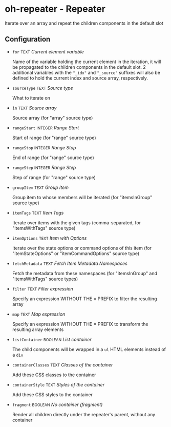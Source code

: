 # oh-repeater - Repeater

Iterate over an array and repeat the children components in the default slot

## Configuration


- `for` <small>TEXT</small> _Current element variable_

  Name of the variable holding the current element in the iteration, it will be propagated to the children components in the default slot. 2 additional variables with the <code>"_idx"</code> and <code>"_source"</code> suffixes will also be defined to hold the current index and source array, respectively.

- `sourceType` <small>TEXT</small> _Source type_

  What to iterate on

- `in` <small>TEXT</small> _Source array_

  Source array (for "array" source type)

- `rangeStart` <small>INTEGER</small> _Range Start_

  Start of range (for "range" source type)

- `rangeStop` <small>INTEGER</small> _Range Stop_

  End of range (for "range" source type)

- `rangeStep` <small>INTEGER</small> _Range Step_

  Step of range (for "range" source type)

- `groupItem` <small>TEXT</small> _Group Item_

  Group item to whose members will be iterated (for "itemsInGroup" source type)

- `itemTags` <small>TEXT</small> _Item Tags_

  Iterate over items with the given tags (comma-separated, for "itemsWithTags" source type)

- `itemOptions` <small>TEXT</small> _Item with Options_

  Iterate over the state options or command options of this item (for "itemStateOptions" or "itemCommandOptions" source type)

- `fetchMetadata` <small>TEXT</small> _Fetch Item Metadata Namespaces_

  Fetch the metadata from these namespaces (for "itemsInGroup" and "itemsWithTags" source types)

- `filter` <small>TEXT</small> _Filter expression_

  Specify an expression WITHOUT THE = PREFIX to filter the resulting array

- `map` <small>TEXT</small> _Map expression_

  Specify an expression WITHOUT THE = PREFIX to transform the resulting array elements

- `listContainer` <small>BOOLEAN</small> _List container_

  The child components will be wrapped in a <code>ul</code> HTML elements instead of a <code>div</code>

- `containerClasses` <small>TEXT</small> _Classes of the container_

  Add these CSS classes to the container

- `containerStyle` <small>TEXT</small> _Styles of the container_

  Add these CSS styles to the container

- `fragment` <small>BOOLEAN</small> _No container (fragment)_

  Render all children directly under the repeater's parent, without any container


